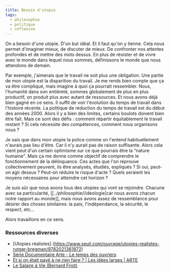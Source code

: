 ```yaml
---
title: Besoin d'utopie
tags:
  - philosophie
  - politique
  - reflexion
---
```


On a besoin d'une utopie. D'un but idéal. Et il faut qu'on y tienne. Cela nous permet d'imaginer mieux, de discuter de mieux. De confronter nos attentes profondes et de mettre des mots dessus. En plus de résister et de vivre avec le monde dans lequel nous sommes, définissons le monde que nous attendons de demain.

Par exemple, j'aimerais que le travail ne soit plus une obligation. Une partie de mon utopie est la disparition du travail. Je me rends bien compte que ça va être compliqué, mais imagine à quoi ça pourrait ressembler. Nous, l'humanité dans son entièreté, sommes globalement de plus en plus productif, on produit plus avec autant de ressources. Et nous avons déjà bien gagné en ce sens. Il suffit de voir l'évolution du temps de travail dans l'histoire récente. La politique de réduction du temps de travail est du début des années 2000. Alors il y a bien des limites, certains boulots doivent bien être fait. Mais ce sont des défis : comment répartir équitablement le travail restant ? Si cela nécessite des compétences, comment nous organisons nous ?

Je sais que dans mon utopie la police comme on l'entend habituellement n'aurais pas lieu d'être. Car il n'y aurait pas de raison suffisante. Alors cela vient peut d'un certain optimisme sur ce que pourrais être la "nature humaine". Mais ça me donne comme objectif de comprendre le fonctionnement de la délinquance. Ces actes que l'on reprouve collectivement peuvent, ils être analysés, étudiés, expliqués ? Si oui, peut-on agir dessus ? Peut-on réduire le risque d'acte ? Quels seraient les moyens nécessaires pour atteindre cet horizon ?

Je suis sûr que nous avons tous des utopies qui vont se rejoindre. Chacune avec sa particularité, [[../philosophie//ideologie|car nous avons chacun notre rapport au monde]], mais nous avons assez de ressemblance pour désirer des choses similaires: la paix, l'indépendance, la sécurité, le respect, etc...

Alors travaillons en ce sens.

### Ressources diverses

- [Utopies réalistes] (https://www.seuil.com/ouvrage/utopies-realistes-rutger-bregman/9782021361872)
- [Série Documentaire Arte - Le temps des ouvriers](https://www.youtube.com/watch?v=y_CUtS1b6FI)
- [Et si on était payé à ne rien faire ? | Les idées larges | ARTE](https://www.youtube.com/watch?v=50vPCv7EPWE)
- [Le Salaire à Vie (Bernard Friot)](https://www.youtube.com/watch?v=uhg0SUYOXjw)
